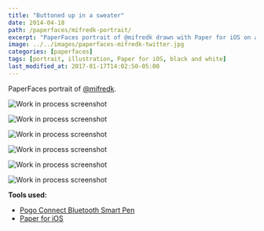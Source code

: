 ```yaml
---
title: "Buttoned up in a sweater"
date: 2014-04-18
path: /paperfaces/mifredk-portrait/
excerpt: "PaperFaces portrait of @mifredk drawn with Paper for iOS on an iPad."
image: ../../images/paperfaces-mifredk-twitter.jpg
categories: [paperfaces]
tags: [portrait, illustration, Paper for iOS, black and white]
last_modified_at: 2017-01-17T14:02:50-05:00
---
```


PaperFaces portrait of [@mifredk](https://twitter.com/mifredk).

![Work in process screenshot](../../images/paperfaces-mifredk-process-1-lg.jpg)

![Work in process screenshot](../../images/paperfaces-mifredk-process-2-lg.jpg)

![Work in process screenshot](../../images/paperfaces-mifredk-process-3-lg.jpg)

![Work in process screenshot](../../images/paperfaces-mifredk-process-4-lg.jpg)

![Work in process screenshot](../../images/paperfaces-mifredk-process-5-lg.jpg)

![Work in process screenshot](../../images/paperfaces-mifredk-process-6-lg.jpg)

**Tools used:**

- [Pogo Connect Bluetooth Smart Pen](https://www.amazon.com/gp/product/B009K448L4/ref=as_li_ss_tl?ie=UTF8&camp=1789&creative=390957&creativeASIN=B009K448L4&linkCode=as2&tag=mademist-20)
- [Paper for iOS](https://paper.bywetransfer.com/)
